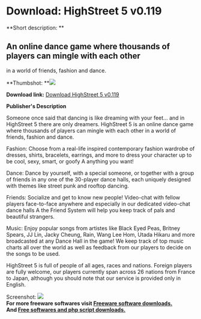 # Download: HighStreet 5 v0.119

**Short description: **

## An online dance game where thousands of players can mingle with each other
in a world of friends, fashion and dance.

  
**Thumbshot: **![](http://www.freewarefiles.com/screenshot/highstreet_md.jpg)   
  
**Download link:** [Download HighStreet 5 v0.119](http://freesoftwares.boysofts.com/HighStreet-5_program_44501.html)  
  

**Publisher's Description**  
  

Someone once said that dancing is like dreaming with your feet... and in
HighStreet 5 there are only dreamers. HighStreet 5 is an online dance game
where thousands of players can mingle with each other in a world of friends,
fashion and dance.

Fashion: Choose from a real-life inspired contemporary fashion wardrobe of
dresses, shirts, bracelets, earrings, and more to dress your character up to
be cool, sexy, smart, or goofy A anything you want!

Dance: Dance by yourself, with a special someone, or together with a group of
friends in any one of the 30-player dance halls, each uniquely designed with
themes like street punk and rooftop dancing.

Friends: Socialize and get to know new people! Video-chat with fellow players
face-to-face anywhere and especially in our dedicated video-chat dance halls A
the Friend System will help you keep track of pals and beautiful strangers.

Music: Enjoy popular songs from artistes like Black Eyed Peas, Britney Spears,
JJ Lin, Jacky Cheung, Rain, Wang Lee Hom, Utada Hikaru and more broadcasted at
any Dance Hall in the game! We keep track of top music charts all over the
world as well as feedback from our players to decide on the songs to be used.

HighStreet 5 is full of people of all ages, races and nations. Foreign players
are fully welcome, our players currently span across 26 nations from France to
Japan, although you should note that our service is provided only in English.

  
  
Screenshot: ![](http://www.freewarefiles.com/screenshot/highstreet.jpg)  
**For more freeware softwares visit [Freeware software downloads.](http://freesoftwares.boysofts.com/)**   
**And [Free softwares and php script downloads.](http://www.boysofts.com/)**

